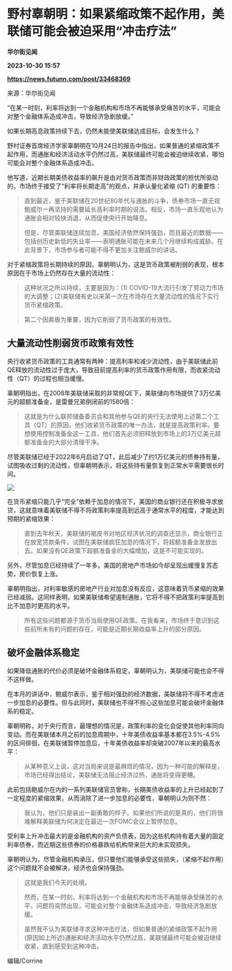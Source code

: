 # 野村辜朝明：如果紧缩政策不起作用，美联储可能会被迫采用“冲击疗法”
**华尔街见闻**

**2023-10-30 15:57**

**https://news.futunn.com/post/33468369**

来源：华尔街见闻

“在某一时刻，利率将达到一个金融机构和市场不再能够承受痛苦的水平，可能会对整个金融体系造成冲击，导致经济急剧放缓。”

如果长期高息政策持续下去，仍然未能使美联储达成目标，会发生什么？

野村证券首席经济学家辜朝明在10月24日的报告中指出，如果普通的紧缩政策不起作用，而通胀和经济活动水平仍然过高，美联储最终可能会被迫继续收紧，哪怕可能会对整个金融体系造成冲击。

他写道，近期长期美债收益率的飙升是由对货币政策而非财政政策的担忧所驱动的，市场终于接受了“利率将长期走高”的观点，并承认量化紧缩 (QT) 的重要性：

> 直到最近，鉴于美联储在20世纪80年代与通胀的斗争，债券市场一直无视鲍威尔一再坚持的需要延长高利率时期的说法。相反，市场一直乐观地认为通胀会相对较快消退，从而促使央行开始降息。
> 
> 但是，尽管美联储连续加息，美国经济依然保持强劲，而且最近的数据——包括创历史新低的失业率——表明通胀可能在未来几个月继续构成威胁。在此背景下，市场参与者可能不得不更加关注鲍威尔的讲话。

对于紧缩政策将长期持续的原因，辜朝明认为，这是货币政策被削弱的表现，根本原因在于市场上仍然存在大量的流动性：

> 这种状况之所以持续，主要是因为：(1) COVID-19大流行引发了劳动力市场的大调整；(2)美联储有史以来第一次在市场存在大量流动性的情况下实行货币紧缩政策。
> 
> 第二个因素极为重要，因为它削弱了货币政策的有效性。

大量流动性削弱货币政策有效性
--------------

央行收紧货币政策的工具通常有两种：提高利率和减少流动性，由于美联储此前QE释放的流动性过于庞大，导致目前提高利率的货币政策作用有限，而收紧流动性（QT）的过程也相当缓慢。

辜朝明指出，在2008年美联储采取的非常规QE下，美联储向市场提供了3万亿美元的超额准备金，是雷曼兄弟倒闭前的1580倍：

> 这就是为什么联邦储备委员会和其他参与QE的央行无法使用上述第二个工具（QT）的原因。他们收紧货币政策的唯一办法，就是提高政策利率。要想使用控制准备金这一工具，他们首先必须把释放到市场上的3万亿美元超额准备金的大部分清理干净。

尽管美联储已经于2022年6月启动了QT，此后减少了约1万亿美元的债券持有量，试图吸收过剩的流动性，但辜朝明表示，将这些持有量恢复到正常水平需要很长时间。

![](https://newsfile.futunn.com/public/NN-PersistNewsContentImage/7781/20231030/0-0016a083f74daa60e770f16fc6cffb24-0-e027ee6c734648a47ee41756d8ae2721.png/big)

在货币紧缩只能几乎“完全”依赖于加息的情况下，美国的商业银行还在积极寻求放贷，这就意味着美联储不得不将政策利率提高到远高于通常水平的程度，才能达到预期的紧缩效果：

> 直到去年秋天，美联储的褐皮书对地区经济状况的调查还显示，商业银行正在放宽贷款条件，试图在美联储疯狂加息的情况下，将超额准备金发放出去。如果没有QE政策下超额准备金的大幅增加，这是不可能实现的。

另外，尽管加息已经持续了一年多，美国的房地产市场如今却呈现出缓慢复苏态势，房价恢复上涨。

辜朝明指出，对利率敏感的房地产行业对加息没有反应，这意味着货币紧缩的效果已经减弱。这同样表明，如果美联储希望遏制通胀，它将不得不把政策利率提高到比不加息时更高的水平。

> 所有这些问题都源于货币当局使用QE政策。在我看来，市场终于意识到这些前所未有的问题的存在，可能是近期长期收益率上升的部分原因。

破坏金融体系稳定
--------

如果降低通胀的代价必须是破坏金融体系稳定，辜朝明认为，美联储可能也会不得不这样做。

在本月的讲话中，鲍威尔表示，鉴于相对强劲的经济数据，美联储将不得不考虑进一步加息的必要性。但与此同时，美联储也不得不担心这些加息可能会破坏金融体系的稳定。

辜朝明称，对于央行而言，最理想的情况是，政策利率的变化会促使其他利率同向变动。而在美联储本月之前的加息周期中，十年美债收益率基本都在3.5%-4.5%的区间徘徊，在美联储暂停加息后，十年美债收益率却突破2007年以来的最高水平：

> 从某种意义上说，这对当局来说是最麻烦的情况，因为一种可能的解释是，市场已经得出结论，美联储无法阻止经济过热，通胀将变得更糟。

此前包括鲍威尔在内的一系列美联储官员曾称，长期美债收益率的上升已经起到了一定程度的紧缩效果，从而消除了进一步加息的必要性，辜朝明认为则不然：

> 我认为，他们只是装出一副勇敢的样子。如果他们所说的是真的，他们将很难解释美联储为何决定在最近一次FOMC会议上暂停加息。

受利率上升冲击最大的是金融机构的资产负债表，因为这些机构持有着大量的固定利率债券，而近期这些债券的价格暴跌给机构带来巨大的未实现损失。

辜朝明认为，尽管金融机构承压，但只要他们能够承受这些损失，（紧缩不起作用）这个问题就不会被解决，经济也会保持强劲。

> 这就是我们今天的处境。
> 
> 然而，在某一时刻，利率将达到一个金融机构和市场不再能够承受痛苦的水平，问题将突然出现，可能会对整个金融体系造成冲击，导致经济急剧放缓。
> 
> 虽然我不认为美联储寻求这种冲击疗法，但如果普通的紧缩政策不起作用(原因如上所述)通胀和经济活动水平仍然过高，美联储最终可能会被迫继续收紧，直到感受到这种冲击。

编辑/Corrine